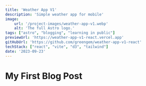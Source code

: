```yaml
---
title: 'Weather App V1'
description: 'Simple weather app for mobile'
image:
    url: '/project-images/weather-app-v1.webp'
    alt: 'The full Astro logo.'
tags: ["astro", "blogging", "learning in public"]
previewUrl: 'https://weather-app-v1-react.vercel.app'
gitHubUrl: 'https://github.com/greengem/weather-app-v1-react'
techStack: ["react", "vite", "d3", "tailwind"]
date: '2023-09-23'
---
```

# My First Blog Post